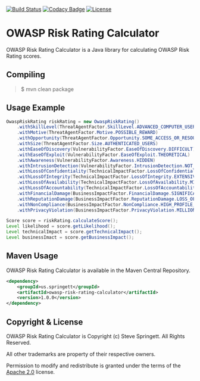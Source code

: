 [![Build Status](https://travis-ci.org/stevespringett/owasp-risk-rating-calculator.svg?branch=master)](https://travis-ci.org/stevespringett/owasp-risk-rating-calculator)
[![Codacy Badge](https://api.codacy.com/project/badge/Grade/cb8fdf4b23df4ac993cadbbeb14c743c)](https://www.codacy.com/app/stevespringett/owasp-risk-rating-calculator?utm_source=github.com&amp;utm_medium=referral&amp;utm_content=stevespringett/owasp-risk-rating-calculator&amp;utm_campaign=Badge_Grade)
[![License](https://img.shields.io/badge/license-Apache%202.0-brightgreen.svg)][Apache 2.0]

OWASP Risk Rating Calculator
=====================================

OWASP Risk Rating Calculator is a Java library for calculating OWASP Risk Rating scores.

Compiling
-------------------

> $ mvn clean package

Usage Example
-------------------
```java
OwaspRiskRating riskRating = new OwaspRiskRating()
    .withSkillLevel(ThreatAgentFactor.SkillLevel.ADVANCED_COMPUTER_USER)
    .withMotive(ThreatAgentFactor.Motive.POSSIBLE_REWARD)
    .withOpportunity(ThreatAgentFactor.Opportunity.SOME_ACCESS_OR_RESOURCES_REQUIRED)
    .withSize(ThreatAgentFactor.Size.AUTHENTICATED_USERS)
    .withEaseOfDiscovery(VulnerabilityFactor.EaseOfDiscovery.DIFFICULT)
    .withEaseOfExploit(VulnerabilityFactor.EaseOfExploit.THEORETICAL)
    .withAwareness(VulnerabilityFactor.Awareness.HIDDEN)
    .withIntrusionDetection(VulnerabilityFactor.IntrusionDetection.NOT_LOGGED)
    .withLossOfConfidentiality(TechnicalImpactFactor.LossOfConfidentiality.ALL_DATA_DISCLOSED)
    .withLossOfIntegrity(TechnicalImpactFactor.LossOfIntegrity.EXTENSIVE_SERIOUSLY_CORRUPT_DATA)
    .withLossOfAvailability(TechnicalImpactFactor.LossOfAvailability.MINIMAL_SECONDARY_SERVICES_INTERRUPTED)
    .withLossOfAccountability(TechnicalImpactFactor.LossOfAccountability.COMPLETELY_ANONYMOUS)
    .withFinancialDamage(BusinessImpactFactor.FinancialDamage.SIGNIFICANT_EFFECT_ON_ANNUAL_PROFIT)
    .withReputationDamage(BusinessImpactFactor.ReputationDamage.LOSS_OF_MAJOR_ACCOUNTS)
    .withNonCompliance(BusinessImpactFactor.NonCompliance.HIGH_PROFILE_VIOLATION)
    .withPrivacyViolation(BusinessImpactFactor.PrivacyViolation.MILLIONS_OF_PEOPLE);

Score score = riskRating.calculateScore();
Level likelihood = score.getLikelihood();
Level technicalImpact = score.getTechnicalImpact();
Level businessImact = score.getBusinessImpact();
```

Maven Usage
-------------------
OWASP Risk Rating Calculator is available in the Maven Central Repository.

```xml
<dependency>
    <groupId>us.springett</groupId>
    <artifactId>owasp-risk-rating-calculator</artifactId>
    <version>1.0.0</version>
</dependency>
```

Copyright & License
-------------------

OWASP Risk Rating Calculator is Copyright (c) Steve Springett. All Rights Reserved.

All other trademarks are property of their respective owners.

Permission to modify and redistribute is granted under the terms of the [Apache 2.0] license.

  [Apache 2.0]: http://www.apache.org/licenses/LICENSE-2.0.txt
